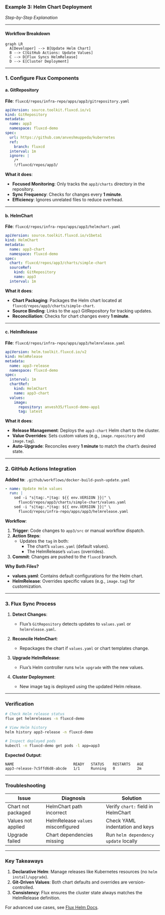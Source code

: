 ### **Example 3: Helm Chart Deployment**  
*Step-by-Step Explanation*

---

#### **Workflow Breakdown**  
```mermaid
graph LR
  A[Developer] --> B[Update Helm Chart]
  B --> C[GitHub Actions: Update Values]
  C --> D[Flux Syncs HelmRelease]
  D --> E[Cluster Deployment]
```

---

### **1. Configure Flux Components**  

#### **a. GitRepository**  
**File**: `fluxcd/repos/infra-repo/apps/app3/gitrepository.yaml`  
```yaml
apiVersion: source.toolkit.fluxcd.io/v1
kind: GitRepository
metadata:
  name: app3
  namespace: fluxcd-demo
spec:
  url: https://github.com/anveshmuppeda/kubernetes
  ref:
    branch: fluxcd
  interval: 1m
  ignore: |
    /*
    !/fluxcd/repos/app3/
```

**What it does**:  
- **Focused Monitoring**: Only tracks the `app3/charts` directory in the repository.  
- **Sync Frequency**: Checks for changes every **1 minute**.  
- **Efficiency**: Ignores unrelated files to reduce overhead.  

---

#### **b. HelmChart**  
**File**: `fluxcd/repos/infra-repo/apps/app3/helmchart.yaml`  
```yaml
apiVersion: source.toolkit.fluxcd.io/v1beta1
kind: HelmChart
metadata:
  name: app3-chart
  namespace: fluxcd-demo
spec:
  chart: fluxcd/repos/app3/charts/simple-chart
  sourceRef:
    kind: GitRepository
    name: app3
  interval: 1m
```

**What it does**:  
- **Chart Packaging**: Packages the Helm chart located at `fluxcd/repos/app3/charts/simple-chart`.  
- **Source Binding**: Links to the `app3` GitRepository for tracking updates.  
- **Reconciliation**: Checks for chart changes every **1 minute**.  

---

#### **c. HelmRelease**  
**File**: `fluxcd/repos/infra-repo/apps/app3/helmrelease.yaml`  
```yaml
apiVersion: helm.toolkit.fluxcd.io/v2
kind: HelmRelease
metadata:
  name: app3-release
  namespace: fluxcd-demo
spec:
  interval: 1m
  chartRef:
    kind: HelmChart
    name: app3-chart
  values:
    image:
      repository: anvesh35/fluxcd-demo-app1
      tag: latest
```

**What it does**:  
- **Release Management**: Deploys the `app3-chart` Helm chart to the cluster.  
- **Value Overrides**: Sets custom values (e.g., `image.repository` and `image.tag`).  
- **Auto-Upgrade**: Reconciles every **1 minute** to match the chart’s desired state.  

---

### **2. GitHub Actions Integration**  
**Added to**: `.github/workflows/docker-build-push-update.yaml`  
```yaml
- name: Update Helm values
  run: |
    sed -i "s|tag:.*|tag: ${{ env.VERSION }}|" \
      fluxcd/repos/app3/charts/simple-chart/values.yaml
    sed -i "s|tag:.*|tag: ${{ env.VERSION }}|" \
      fluxcd/repos/infra-repo/apps/app3/helmrelease.yaml
```

**Workflow**:  
1. **Trigger**: Code changes to `app3/src` or manual workflow dispatch.  
2. **Action Steps**:  
   - Updates the `tag` in both:  
     - The chart’s `values.yaml` (default values).  
     - The HelmRelease’s `values` (overrides).  
3. **Commit**: Changes are pushed to the `fluxcd` branch.  

**Why Both Files?**  
- **values.yaml**: Contains default configurations for the Helm chart.  
- **HelmRelease**: Overrides specific values (e.g., `image.tag`) for customization.  

---

### **3. Flux Sync Process**  
1. **Detect Changes**:  
   - Flux’s `GitRepository` detects updates to `values.yaml` or `helmrelease.yaml`.  

2. **Reconcile HelmChart**:  
   - Repackages the chart if `values.yaml` or chart templates change.  

3. **Upgrade HelmRelease**:  
   - Flux’s Helm controller runs `helm upgrade` with the new values.  

4. **Cluster Deployment**:  
   - New image tag is deployed using the updated Helm release.  

---

### **Verification**  
```bash
# Check Helm release status
flux get helmreleases -n fluxcd-demo

# View Helm history
helm history app3-release -n fluxcd-demo

# Inspect deployed pods
kubectl -n fluxcd-demo get pods -l app=app3
```

**Expected Output**:  
```
NAME                           READY   STATUS    RESTARTS   AGE
app3-release-7c5ffd6d8-abcde   1/1     Running   0          2m
```

---

### **Troubleshooting**  
| **Issue**                  | **Diagnosis**                                  | **Solution**                          |  
|----------------------------|-----------------------------------------------|---------------------------------------|  
| Chart not packaged         | HelmChart path incorrect                      | Verify `chart:` field in HelmChart    |  
| Values not applied         | HelmRelease `values` misconfigured            | Check YAML indentation and keys       |  
| Upgrade failed             | Chart dependencies missing                    | Run `helm dependency update` locally  |  

---

### **Key Takeaways**  
1. **Declarative Helm**: Manage releases like Kubernetes resources (no `helm install/upgrade`).  
2. **Git-Driven Values**: Both chart defaults and overrides are version-controlled.  
3. **Consistency**: Flux ensures the cluster state always matches the HelmRelease definition.  

For advanced use cases, see [Flux Helm Docs](https://fluxcd.io/docs/guides/helmreleases/).